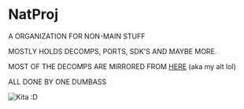 # NatProj

A ORGANIZATION FOR NON-MAIN STUFF

MOSTLY HOLDS DECOMPS, PORTS, SDK'S AND MAYBE MORE.

MOST OF THE DECOMPS ARE MIRRORED FROM [HERE](https://github.com/snesfx) (aka my alt lol)

ALL DONE BY ONE DUMBASS

![Kita :D](https://github.com/Nat-Decomps/.github/assets/135191900/c1bd0d6b-2ca8-4a9b-8cb6-c719ed68eb4a)
